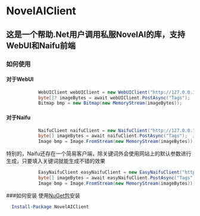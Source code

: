 # NovelAIClient

## 这是一个帮助.Net用户调用**私服**NovelAI的库，支持WebUI和Naifu前端

### 如何使用
#### 对于WebUI
```C#
            WebUIClient webUIClient = new WebUIClient("http://127.0.0.1:7860/");  //服务地址和端口
            byte[]? imageBytes = await webUIClient.PostAsync("Tags");  //关键词标签，多个关键词用逗号分隔，还有屏蔽词和图片尺寸的重载
            Bitmap bmp = new Bitmap(new MemoryStream(imageBytes));
```

#### 对于Naifu
```C#
            NaifuClient naifuClient = new NaifuClient("http://127.0.0.1:6969/");
            byte[] imageBytes = await naifuClient.PostAsync("Tags");  //关键词标签，多个关键词用逗号分隔，还有屏蔽词、图片尺寸和种子的重载
            Image bmp = Image.FromStream(new MemoryStream(imageBytes));
```

特别的，Naifu还存在一个简易客户端，除关键词外会使用网站上的默认参数进行生成，只要填入关键词就能生成不错的效果
```C#
            EasyNaifuClient easyNaifuClient = new EasyNaifuClient("http://127.0.0.1:6969/");
            byte[] imageBytes = await easyNaifuClient.PostAsync("Tags");  //关键词标签，多个关键词用逗号分隔
            Image bmp = Image.FromStream(new MemoryStream(imageBytes));
```


###如何安装
使用[NuGet包](https://www.nuget.org/packages/NovelAIClient/)安装
```powershell
  Install-Package NovelAIClient
```
